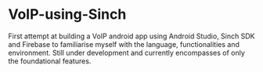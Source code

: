 # VoIP-using-Sinch

First attempt at building a VoIP android app using Android Studio, Sinch SDK and Firebase to familiarise myself with the 
language, functionalities and environment. Still under development and currently encompasses of only the foundational features.

